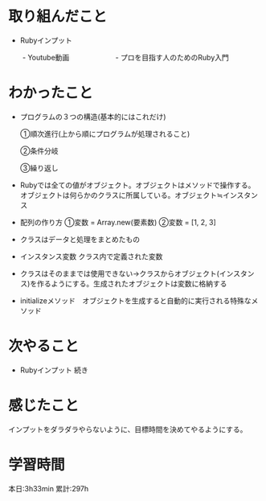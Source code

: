 # 取り組んだこと       
- Rubyインプット

　　- Youtube動画
　　　　
　　- プロを目指す人のためのRuby入門
　　　
# わかったこと
- プログラムの３つの構造(基本的にはこれだけ)
 
    ①順次進行(上から順にプログラムが処理されること)
    
    ②条件分岐
    
    ③繰り返し
- Rubyでは全ての値がオブジェクト。オブジェクトはメソッドで操作する。オブジェクトは何らかのクラスに所属している。オブジェクト≒インスタンス
- 配列の作り方
    ①変数 = Array.new(要素数)
    ②変数 = [1, 2, 3]
- クラスはデータと処理をまとめたもの
- インスタンス変数 クラス内で定義された変数
- クラスはそのままでは使用できない→クラスからオブジェクト(インスタンス)を作るようにする。生成されたオブジェクトは変数に格納する
- initializeメソッド　オブジェクトを生成すると自動的に実行される特殊なメソッド
# 次やること
- Rubyインプット 続き
# 感じたこと
インプットをダラダラやらないように、目標時間を決めてやるようにする。
# 学習時間  
本日:3h33min
累計:297h
